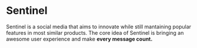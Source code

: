 # Sentinel

Sentinel is a social media that aims to innovate while still mantaining popular features in most similar products. The core idea of Sentinel is bringing an awesome user experience and make **every message count.**
